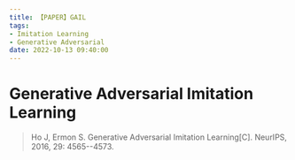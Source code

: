 ```yaml
---
title: 【PAPER】GAIL
tags:
- Imitation Learning
- Generative Adversarial
date: 2022-10-13 09:40:00
---
```


# Generative Adversarial Imitation Learning

> Ho J, Ermon S. Generative Adversarial Imitation Learning[C]. NeurIPS, 2016, 29: 4565--4573.

<!-- more -->